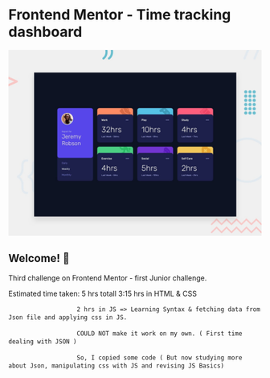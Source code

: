 # Frontend Mentor - Time tracking dashboard

![Design preview for the Time tracking dashboard coding challenge](./design/desktop-preview.jpg)

## Welcome! 👋

Third challenge on Frontend Mentor - first Junior challenge.

Estimated time taken:  5 hrs totall
                       3:15 hrs in HTML & CSS

                       2 hrs in JS => Learning Syntax & fetching data from Json file and applying css in JS.
                       
                       COULD NOT make it work on my own. ( First time dealing with JSON )
                       
                       So, I copied some code ( But now studying more about Json, manipulating css with JS and revising JS Basics)
